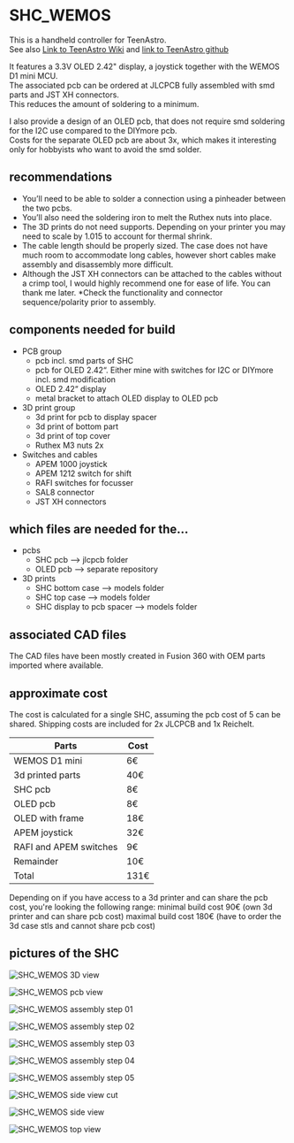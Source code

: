 # SHC_WEMOS
This is a handheld controller for TeenAstro.  
See also [Link to TeenAstro Wiki](https://groups.io/g/TeenAstro/wiki) and [link to TeenAstro github](https://github.com/charleslemaire0/TeenAstro)   
  
It features a 3.3V OLED 2.42" display, a joystick together with the WEMOS D1 mini MCU.  
The associated pcb can be ordered at JLCPCB fully assembled with smd parts and JST XH connectors.  
This reduces the amount of soldering to a minimum.  
  
I also provide a design of an OLED pcb, that does not require smd soldering for the I2C use compared to the DIYmore pcb.  
Costs for the separate OLED pcb are about 3x, which makes it interesting only for hobbyists who want to avoid the smd solder.

## recommendations
* You’ll need to be able to solder a connection using a pinheader between the two pcbs.
* You’ll also need the soldering iron to melt the Ruthex nuts into place.
* The 3D prints do not need supports. Depending on your printer you may need to scale by 1.015 to account for thermal shrink.
* The cable length should be properly sized. The case does not have much room to accommodate long cables, however short cables make assembly and disassembly more difficult.
* Although the JST XH connectors can be attached to the cables without a crimp tool, I would highly recommend one for ease of life. You can thank me later.
*Check the functionality and connector sequence/polarity prior to assembly.

## components needed for build
* PCB group
  * pcb incl. smd parts of SHC
  * pcb for OLED 2.42“. Either mine with switches for I2C or DIYmore incl. smd modification
  * OLED 2.42“ display
  * metal bracket to attach OLED display to OLED pcb
* 3D print group
  * 3d print for pcb to display spacer
  * 3d print of bottom part
  * 3d print of top cover
  * Ruthex M3 nuts 2x
* Switches and cables
  * APEM 1000 joystick
  * APEM 1212 switch for shift
  * RAFI switches for focusser
  * SAL8 connector
  * JST XH connectors

## which files are needed for the...
* pcbs
  * SHC pcb --> jlcpcb folder
  * OLED pcb --> separate repository
* 3D prints
  * SHC bottom case --> models folder
  * SHC top case --> models folder
  * SHC display to pcb spacer --> models folder
 
 ## associated CAD files
The CAD files have been mostly created in Fusion 360 with OEM parts imported where available.

## approximate cost
The cost is calculated for a single SHC, assuming the pcb cost of 5 can be shared.
Shipping costs are included for 2x JLCPCB and 1x Reichelt.

| Parts | Cost |
|-------|------|
| WEMOS D1 mini | 6€ |
| 3d printed parts | 40€ |
| SHC pcb | 8€ |
| OLED pcb | 8€ |
| OLED with frame | 18€ |
| APEM joystick | 32€ |
| RAFI and APEM switches | 9€ |
| Remainder | 10€ |
| Total | 131€ |

Depending on if you have access to a 3d printer and can share the pcb cost, you're looking the following range:
minimal build cost 90€ (own 3d printer and can share pcb cost)
maximal build cost 180€ (have to order the 3d case stls and cannot share pcb cost)

## pictures of the SHC
![SHC_WEMOS 3D view](/img/WEMOS_SHC_3d_01.JPG "WEMOS_SHC_3d_01")

![SHC_WEMOS pcb view](/img/WEMOS_SHC_3d_02.JPG "WEMOS_SHC_3d_02")

![SHC_WEMOS assembly step 01](/img/WEMOS_SHC_assy_01.JPG "WEMOS_SHC_assy_01")

![SHC_WEMOS assembly step 02](/img/WEMOS_SHC_assy_02.JPG "WEMOS_SHC_assy_02")

![SHC_WEMOS assembly step 03](/img/WEMOS_SHC_assy_03.JPG "WEMOS_SHC_assy_03")

![SHC_WEMOS assembly step 04](/img/WEMOS_SHC_assy_04.JPG "WEMOS_SHC_assy_04")

![SHC_WEMOS assembly step 05](/img/WEMOS_SHC_assy_05.JPG "WEMOS_SHC_assy_05")

![SHC_WEMOS side view cut](/img/WEMOS_SHC_cut_01.JPG "WEMOS_SHC_cut_01")

![SHC_WEMOS side view](/img/WEMOS_SHC_side_01.JPG "WEMOS_SHC_side_01")

![SHC_WEMOS top view](/img/WEMOS_SHC_top_01.JPG "WEMOS_SHC_top_01")


